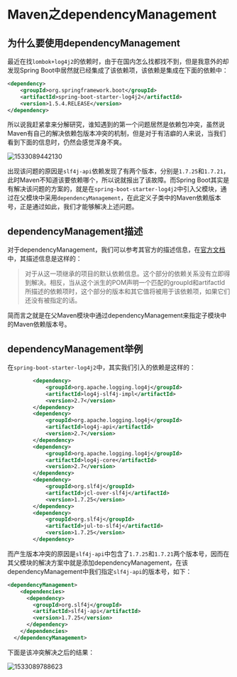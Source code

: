 # Maven之dependencyManagement



## 为什么要使用dependencyManagement

最近在找`lombok+log4j2`的依赖时，由于在国内怎么找都找不到，但是我意外的却发现Spring Boot中居然就已经集成了该依赖项，该依赖是集成在下面的依赖中： 

```xml
<dependency>
    <groupId>org.springframework.boot</groupId>
    <artifactId>spring-boot-starter-log4j2</artifactId>
    <version>1.5.4.RELEASE</version>
</dependency>
```

所以说我赶紧拿来分解研究，谁知遇到的第一个问题居然是依赖包冲突，虽然说Maven有自己的解决依赖包版本冲突的机制，但是对于有洁癖的人来说，当我们看到下面的信息时，仍然会感觉浑身不爽。 

![1533089442130](C:\Users\renqingbin\AppData\Local\Temp\1533089442130.png)

出现该问题的原因是`slf4j-api`依赖发现了有两个版本，分别是`1.7.25`和`1.7.21`，此时Maven不知道该要依赖哪个，所以说就报出了该故障。而Spring Boot其实是有解决该问题的方案的，就是在`spring-boot-starter-log4j2`中引入父模块，通过在父模块中采用`dependencyManagement`，在此定义子类中的Maven依赖版本号，正是通过如此，我们才能够解决上述问题。 

## dependencyManagement描述

对于dependencyManagement，我们可以参考其官方的描述信息，在[官方文档](http://maven.apache.org/ref/3.0.3/maven-model/maven.html#class_parent)中，其描述信息是这样的： 

> 对于从这一项继承的项目的默认依赖信息。这个部分的依赖关系没有立即得到解决。相反，当从这个派生的POM声明一个匹配的groupId和artifactId所描述的依赖项时，这个部分的版本和其它值将被用于该依赖项，如果它们还没有被指定的话。 

简而言之就是在父Maven模块中通过dependencyManagement来指定子模块中的Maven依赖版本号。 



## dependencyManagement举例

在`spring-boot-starter-log4j2`中，其实我们引入的依赖是这样的： 

```xml
        <dependency>
            <groupId>org.apache.logging.log4j</groupId>
            <artifactId>log4j-slf4j-impl</artifactId>
            <version>2.7</version>
        </dependency>
        <dependency>
            <groupId>org.apache.logging.log4j</groupId>
            <artifactId>log4j-api</artifactId>
            <version>2.7</version>
        </dependency>
        <dependency>
            <groupId>org.apache.logging.log4j</groupId>
            <artifactId>log4j-core</artifactId>
            <version>2.7</version>
        </dependency>
        <dependency>
            <groupId>org.slf4j</groupId>
            <artifactId>jcl-over-slf4j</artifactId>
            <version>1.7.25</version>
        </dependency>
        <dependency>
            <groupId>org.slf4j</groupId>
            <artifactId>jul-to-slf4j</artifactId>
            <version>1.7.25</version>
        </dependency>
```



而产生版本冲突的原因是`slf4j-api`中包含了`1.7.25`和`1.7.21`两个版本号，因而在其父模块的解决方案中就是添加dependencyManagement，在该dependencyManagement中我们指定`slf4j-api`的版本号，如下： 

```xml
<dependencyManagement>
    <dependencies>
      <dependency>
        <groupId>org.slf4j</groupId>
        <artifactId>slf4j-api</artifactId>
        <version>1.7.25</version>
      </dependency>
    </dependencies>
  </dependencyManagement>
```

下面是该冲突解决之后的结果： 

![1533089788623](C:\Users\renqingbin\AppData\Local\Temp\1533089788623.png)





